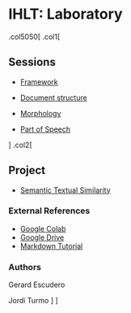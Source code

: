 # IHLT: Laboratory

.col5050[
.col1[
## Sessions

- [Framework](s1/index.html)

- [Document structure](s2/index.html)

- [Morphology](s3/index.html)

- [Part of Speech](s4/index.html)

<!--

- [Lexical Semantics](s5/index.html)

- [Word Sense Disambiguation](s6/index.html)

- [Word Sequences](s7/index.html)

- [Parsing](s8/index.html)

- [Coreference](s9/index.html)


11. Project

-->

]
.col2[

<!--
## Blocks

* [Text Level](b1/index.html)

* [Lexical Level](b2/index.html)

* [Sequence Level](b3/index.html)
-->

## Project

- [Semantic Textual Similarity](sts/index.html)

### External References

- [Google Colab](https://colab.research.google.com)
- [Google Drive](https://drive.google.com)
- [Markdown Tutorial](https://guides.github.com/features/mastering-markdown/)

### Authors

Gerard Escudero

Jordi Turmo
]
]
